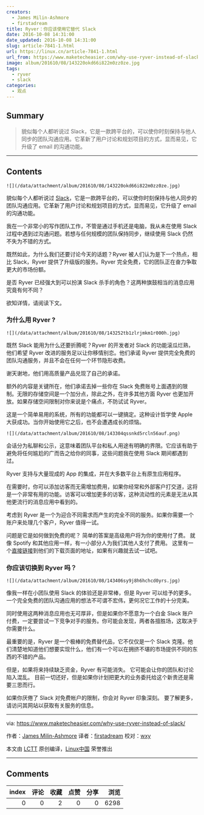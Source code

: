 ```yaml
---
creators:
  - James Milin-Ashmore
  - firstadream
title: Ryver：你应该使用它替代 Slack
date: 2016-10-08 14:31:00
date_updated: 2016-10-08 14:31:00
slug: article-7841-1.html
url: https://linux.cn/article-7841-1.html
url_from: https://www.maketecheasier.com/why-use-ryver-instead-of-slack/
image: album/201610/08/143220okd66i822m0zz0ze.jpg
tags:
  - ryver
  - slack
categories:
  - 观点
---
```


## Summary

> 貌似每个人都听说过 Slack，它是一款跨平台的，可以使你时刻保持与他人同步的团队沟通应用。它革新了用户讨论和规划项目的方式，显而易见，它升级了 email 的沟通功能。

***

<!-- more -->

## Contents

`![](/data/attachment/album/201610/08/143220okd66i822m0zz0ze.jpg)`

貌似每个人都听说过 [Slack](https://www.maketecheasier.com/new-slack-features/)，它是一款跨平台的，可以使你时刻保持与他人同步的团队沟通应用。它革新了用户讨论和规划项目的方式，显而易见，它升级了 email 的沟通功能。

我在一个非常小的写作团队工作，不管是通过手机还是电脑，我从未在使用 Slack 过程中遇到过沟通问题。若想与任何规模的团队保持同步，继续使用 Slack 仍然不失为不错的方式。

既然如此，为什么我们还要讨论今天的话题？Ryver 被人们认为是下一个热点，相比 Slack，Ryver 提供了升级版的服务。Ryver 完全免费，它的团队正在奋力争取更大的市场份额。

是否 Ryver 已经强大到可以扮演 Slack 杀手的角色？这两种旗鼓相当的消息应用究竟有何不同？

欲知详情，请阅读下文。

### 为什么用 Ryver ?

`![](/data/attachment/album/201610/08/143252tb1zlrjmkm1r000h.jpg)`

既然 Slack 能用为什么还要折腾呢？Ryver 的开发者对 Slack 的功能滚瓜烂熟，他们希望 Ryver 改进的服务足以让你移情别恋。他们承诺 Ryver 提供完全免费的团队沟通服务，并且不会在任何一个环节隐形收费。

谢天谢地，他们用高质量产品兑现了自己的承诺。

额外的内容是关键所在，他们承诺去掉一些你在 Slack 免费账号上面遇到的限制。无限的存储空间是一个加分点，除此之外，在许多其他方面 Ryver 也更加开放。如果存储空间限制对你来说是个痛点，不防试试 Ryver。

这是一个简单易用的系统，所有的功能都可以一键搞定。这种设计哲学使 Apple 大获成功。当你开始使用它之后，也不会遭遇成长的烦恼。

`![](/data/attachment/album/201610/08/143304qssnkd5rcln56auf.png)`

会话分为私聊和公示，这意味着团队平台和私人用途有明确的界限。它应该有助于避免将任何尴尬的广而告之给你的同事，这些问题我在使用 Slack 期间都遇到过。

Ryver 支持与大量现成的 App 的集成，并在大多数平台上有原生应用程序。

在需要时，你可以添加访客而无需增加费用，如果你经常和外部客户打交道，这将是一个非常有用的功能。访客可以增加更多的访客，这种流动性的元素是无法从其他更流行的消息应用中看到的。

考虑到 Ryver 是一个为迎合不同需求而产生的完全不同的服务。如果你需要一个账户来处理几个客户，Ryver 值得一试。

问题是它是如何做到免费的呢？ 简单的答案是高级用户将为你的使用付了费。 就像 Spotify 和其他应用一样，有一小部分人为我们其他人支付了费用。 这里有一个[直接链接](http://www.ryver.com/downloads/)到他们的下载页面的地址，如果有兴趣就去试一试吧。

### 你应该切换到 Ryver 吗？

`![](/data/attachment/album/201610/08/143406sy9j8h6hchcd0yrs.jpg)`

像我一样在小团队使用 Slack 的体验还是非常棒，但是 Ryver 可以给予的更多。一个完全免费的团队沟通应用的想法不可谓不宏伟，更何况它工作的十分完美。

同时使用这两种消息应用也无可厚非，但是如果你不愿意为一个白金 Slack 账户付费，一定要尝试一下竞争对手的服务。你可能会发现，两者各擅胜场，这取决于你需要什么。

最重要的是，Ryver 是一个极棒的免费替代品，它不仅仅是一个 Slack 克隆。他们清楚地知道他们想要实现什么，他们有一个可以在拥挤不堪的市场提供不同的东西的不错的产品。

但是，如果将来持续缺乏资金，Ryver 有可能消失。 它可能会让你的团队和讨论陷入混乱。 目前一切还好，但是如果你计划把更大的业务委托给这个新贵还是需要三思而行。

如果你厌倦了 Slack 对免费帐户的限制，你会对 Ryver 印象深刻。 要了解更多，请访问其网站以获取有关服务的信息。

---

via: <https://www.maketecheasier.com/why-use-ryver-instead-of-slack/>

作者：[James Milin-Ashmore](https://www.maketecheasier.com/author/james-ashmore/) 译者：[firstadream](https://github.com/firstadream) 校对：[wxy](https://github.com/wxy)

本文由 [LCTT](https://github.com/LCTT/TranslateProject) 原创编译，[Linux中国](https://linux.cn/) 荣誉推出

***

## Comments


|   index |   评论 |   收藏 |   点赞 |   分享 |   浏览 |
|--------:|-------:|-------:|-------:|-------:|-------:|
|       0 |      0 |      2 |      0 |      0 |   6298 |
